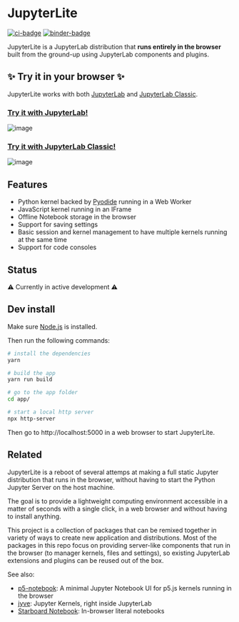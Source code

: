 # JupyterLite

[![ci-badge]][ci] [![binder-badge]][binder]

[ci-badge]: https://github.com/jtpio/jupyterlite/workflows/Build/badge.svg
[ci]: https://github.com/jtpio/jupyterlite/actions?query=branch%3Amain
[binder-badge]: https://mybinder.org/badge_logo.svg
[binder]: https://mybinder.org/v2/gh/jtpio/jupyterlite/main?urlpath=lab

JupyterLite is a JupyterLab distribution that **runs entirely in the browser** built
from the ground-up using JupyterLab components and plugins.

## ✨ Try it in your browser ✨

JupyterLite works with both [JupyterLab](https://github.com/jupyterlab/jupyterlab) and
[JupyterLab Classic](https://github.com/jtpio/jupyterlab-classic).

### [Try it with JupyterLab!](https://jupyterlite.vercel.app/)

![image](https://user-images.githubusercontent.com/591645/114009512-7fe79600-9863-11eb-9aac-3a9ef6345011.png)

### [Try it with JupyterLab Classic!](https://jupyterlite.vercel.app/classic)

![image](https://user-images.githubusercontent.com/591645/114454062-78fdb200-9bda-11eb-9cda-4ee327dd1c77.png)

## Features

- Python kernel backed by [Pyodide](https://pyodide.org) running in a Web Worker
- JavaScript kernel running in an IFrame
- Offline Notebook storage in the browser
- Support for saving settings
- Basic session and kernel management to have multiple kernels running at the same time
- Support for code consoles

## Status

⚠️ Currently in active development ⚠️

## Dev install

Make sure [Node.js](https://nodejs.org) is installed.

Then run the following commands:

```bash
# install the dependencies
yarn

# build the app
yarn run build

# go to the app folder
cd app/

# start a local http server
npx http-server
```

Then go to http://localhost:5000 in a web browser to start JupyterLite.

## Related

JupyterLite is a reboot of several attemps at making a full static Jupyter distribution
that runs in the browser, without having to start the Python Jupyter Server on the host
machine.

The goal is to provide a lightweight computing environment accessible in a matter of
seconds with a single click, in a web browser and without having to install anything.

This project is a collection of packages that can be remixed together in variety of ways
to create new application and distributions. Most of the packages in this repo focus on
providing server-like components that run in the browser (to manager kernels, files and
settings), so existing JupyterLab extensions and plugins can be reused out of the box.

See also:

- [p5-notebook](https://github.com/jtpio/p5-notebook): A minimal Jupyter Notebook UI for
  p5.js kernels running in the browser
- [jyve](https://github.com/deathbeds/jyve): Jupyter Kernels, right inside JupyterLab
- [Starboard Notebook](https://github.com/gzuidhof/starboard-notebook): In-browser
  literal notebooks
